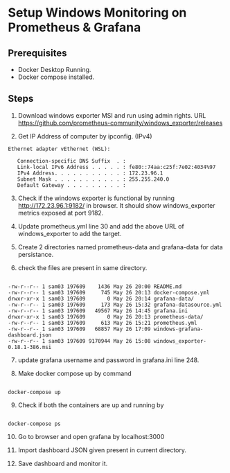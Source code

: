 # Setup Windows Monitoring on Prometheus & Grafana

## Prerequisites
- Docker Desktop Running.
- Docker compose installed.

## Steps

1. Download windows exporter MSI and run using admin rights.
URL https://github.com/prometheus-community/windows_exporter/releases

2. Get IP Address of computer by ipconfig. (IPv4)
```
Ethernet adapter vEthernet (WSL):

   Connection-specific DNS Suffix  . :
   Link-local IPv6 Address . . . . . : fe80::74aa:c25f:7e02:4034%97
   IPv4 Address. . . . . . . . . . . : 172.23.96.1
   Subnet Mask . . . . . . . . . . . : 255.255.240.0
   Default Gateway . . . . . . . . . :

```
3. Check if the windows exporter is functional by running http://172.23.96.1:9182/ in browser. It should show windows_exporter metrics exposed at port 9182.

4. Update prometheus.yml line 30 and add the above URL of windows_exporter to add the target.

5. Create 2 directories named prometheus-data and grafana-data for data persistance.

6. check the files are present in same directory. 
```

-rw-r--r-- 1 sam03 197609    1436 May 26 20:00 README.md
-rw-r--r-- 1 sam03 197609     745 May 26 20:13 docker-compose.yml
drwxr-xr-x 1 sam03 197609       0 May 26 20:14 grafana-data/
-rw-r--r-- 1 sam03 197609     173 May 26 15:32 grafana-datasource.yml
-rw-r--r-- 1 sam03 197609   49567 May 26 14:45 grafana.ini
drwxr-xr-x 1 sam03 197609       0 May 26 20:13 prometheus-data/
-rw-r--r-- 1 sam03 197609     613 May 26 15:21 prometheus.yml
-rw-r--r-- 1 sam03 197609   68857 May 26 17:09 windows-grafana-dashboard.json
-rw-r--r-- 1 sam03 197609 9170944 May 26 15:08 windows_exporter-0.18.1-386.msi

```

7. update grafana username and password in grafana.ini line 248.

8. Make docker compose up by command
```

docker-compose up

```

9. Check if both the containers are up and running by 
```

docker-compose ps

```

10. Go to browser and open grafana by localhost:3000

11. Import dashboard JSON given present in current directory.

12. Save dashboard and monitor it.
